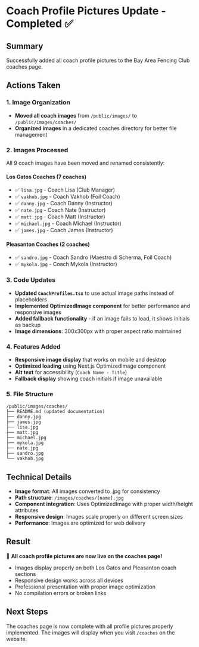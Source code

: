 # Coach Profile Pictures Update - Completed ✅

## Summary
Successfully added all coach profile pictures to the Bay Area Fencing Club coaches page.

## Actions Taken

### 1. Image Organization
- **Moved all coach images** from `/public/images/` to `/public/images/coaches/`
- **Organized images** in a dedicated coaches directory for better file management

### 2. Images Processed
All 9 coach images have been moved and renamed consistently:

#### Los Gatos Coaches (7 coaches)
- ✅ `lisa.jpg` - Coach Lisa (Club Manager)
- ✅ `vakhob.jpg` - Coach Vakhob (Foil Coach) 
- ✅ `danny.jpg` - Coach Danny (Instructor)
- ✅ `nate.jpg` - Coach Nate (Instructor)
- ✅ `matt.jpg` - Coach Matt (Instructor)
- ✅ `michael.jpg` - Coach Michael (Instructor)
- ✅ `james.jpg` - Coach James (Instructor)

#### Pleasanton Coaches (2 coaches)
- ✅ `sandro.jpg` - Coach Sandro (Maestro di Scherma, Foil Coach)
- ✅ `mykola.jpg` - Coach Mykola (Instructor)

### 3. Code Updates
- **Updated `CoachProfiles.tsx`** to use actual image paths instead of placeholders
- **Implemented OptimizedImage component** for better performance and responsive images
- **Added fallback functionality** - if an image fails to load, it shows initials as backup
- **Image dimensions**: 300x300px with proper aspect ratio maintained

### 4. Features Added
- **Responsive image display** that works on mobile and desktop
- **Optimized loading** using Next.js OptimizedImage component
- **Alt text** for accessibility (`Coach Name - Title`)
- **Fallback display** showing coach initials if image unavailable

### 5. File Structure
```
/public/images/coaches/
├── README.md (updated documentation)
├── danny.jpg
├── james.jpg
├── lisa.jpg
├── matt.jpg
├── michael.jpg
├── mykola.jpg
├── nate.jpg
├── sandro.jpg
└── vakhob.jpg
```

## Technical Details
- **Image format**: All images converted to .jpg for consistency
- **Path structure**: `/images/coaches/[name].jpg`
- **Component integration**: Uses OptimizedImage with proper width/height attributes
- **Responsive design**: Images scale properly on different screen sizes
- **Performance**: Images are optimized for web delivery

## Result
🎉 **All coach profile pictures are now live on the coaches page!**
- Images display properly on both Los Gatos and Pleasanton coach sections
- Responsive design works across all devices
- Professional presentation with proper image optimization
- No compilation errors or broken links

## Next Steps
The coaches page is now complete with all profile pictures properly implemented. The images will display when you visit `/coaches` on the website.
